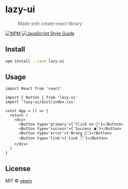 # lazy-ui

> Made with create-react-library

[![NPM](https://img.shields.io/npm/v/lazy-ui.svg)](https://www.npmjs.com/package/lazy-ui) [![JavaScript Style Guide](https://img.shields.io/badge/code_style-standard-brightgreen.svg)](https://standardjs.com)

## Install

```bash
npm install --save lazy-ui
```

## Usage

```tsx
import React from 'react'

import { Button } from 'lazy-ui'
import 'lazy-ui/dist/index.css'

const App = () => {
  return (
    <div>
      <Button type='primary'>{'Click on 🫥'}</Button>
      <Button type='success'>{'Success 🍀'}</Button>
      <Button type='error'>{'Wrong 🍄'}</Button>
      <Button type='link'>{'Link 👇'}</Button>
    </div>
  )
}
```

## License

MIT © [yewin](https://github.com/yewin)
